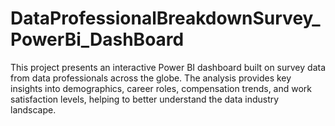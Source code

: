# DataProfessionalBreakdownSurvey_PowerBi_DashBoard
This project presents an interactive Power BI dashboard built on survey data from data professionals across the globe. The analysis provides key insights into demographics, career roles, compensation trends, and work satisfaction levels, helping to better understand the data industry landscape.
